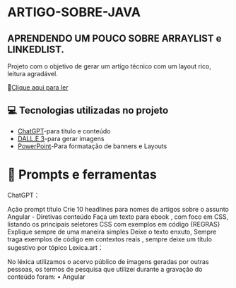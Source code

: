 # ARTIGO-SOBRE-JAVA
## APRENDENDO UM POUCO SOBRE ARRAYLIST e LINKEDLIST.
Projeto com o objetivo de gerar um artigo técnico com um layout rico, leitura agradável.

📕[Clique aqui para ler](https://github.com/Ronaldoestudante/ARTIGO-SOBRE-JAVA/blob/main/Artigo%20sobre%20java.pdf)
## 💻 Tecnologias utilizadas no projeto
- [ChatGPT](https://chatgpt.com/)-para titulo e conteúdo
- [DALL.E 3](https://openai.com/index/dall-e-3/)-para gerar imagens
- [PowerPoint](https://www.microsoft.com/en/microsoft-365/powerpoint?market=af)-Para formatação de banners e Layouts
# 📄 Prompts e ferramentas
ChatGPT：

Ação	prompt
título	Crie 10 headlines para nomes de artigos sobre o assunto Angular - Diretivas
conteúdo	Faça um texto para ebook , com foco em CSS, listando os principais seletores CSS com exemplos em código {REGRAS} Explique sempre de uma maneira simples Deixe o texto enxuto, Sempre traga exemplos de código em contextos reais , sempre deixe um título sugestivo por tópico
Lexica.art：

No léxica utilizamos o acervo público de imagens geradas por outras pessoas, os termos de pesquisa que utilizei durante a gravação do conteúdo foram:
• Angular
